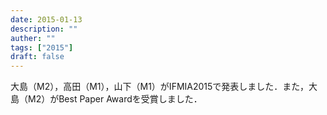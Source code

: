 ```yaml
---
date: 2015-01-13
description: ""
auther: ""
tags: ["2015"]
draft: false
---
```

大島（M2），高田（M1），山下（M1）がIFMIA2015で発表しました．また，大島（M2）がBest Paper Awardを受賞しました．

